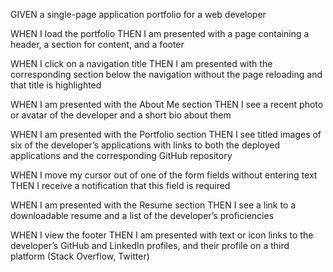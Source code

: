 GIVEN a single-page application portfolio for a web developer

WHEN I load the portfolio
THEN I am presented with a page containing a header, a section for content, and a footer

WHEN I click on a navigation title
THEN I am presented with the corresponding section below the navigation without the page reloading and that title is highlighted

WHEN I am presented with the About Me section
THEN I see a recent photo or avatar of the developer and a short bio about them

WHEN I am presented with the Portfolio section
THEN I see titled images of six of the developer’s applications with links to both the deployed applications and the corresponding GitHub repository


WHEN I move my cursor out of one of the form fields without entering text
THEN I receive a notification that this field is required


WHEN I am presented with the Resume section
THEN I see a link to a downloadable resume and a list of the developer’s proficiencies

WHEN I view the footer
THEN I am presented with text or icon links to the developer’s GitHub and LinkedIn profiles, and their profile on a third platform (Stack Overflow, Twitter) 
